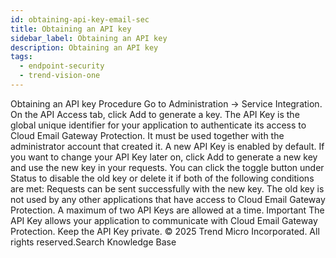 ```yaml
---
id: obtaining-api-key-email-sec
title: Obtaining an API key
sidebar_label: Obtaining an API key
description: Obtaining an API key
tags:
  - endpoint-security
  - trend-vision-one
---
```


 Obtaining an API key Procedure Go to Administration → Service Integration. On the API Access tab, click Add to generate a key. The API Key is the global unique identifier for your application to authenticate its access to Cloud Email Gateway Protection. It must be used together with the administrator account that created it. A new API Key is enabled by default. If you want to change your API Key later on, click Add to generate a new key and use the new key in your requests. You can click the toggle button under Status to disable the old key or delete it if both of the following conditions are met: Requests can be sent successfully with the new key. The old key is not used by any other applications that have access to Cloud Email Gateway Protection. A maximum of two API Keys are allowed at a time. Important The API Key allows your application to communicate with Cloud Email Gateway Protection. Keep the API Key private. © 2025 Trend Micro Incorporated. All rights reserved.Search Knowledge Base